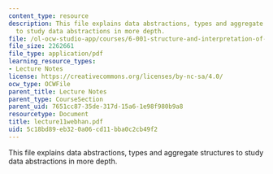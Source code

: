 ```yaml
---
content_type: resource
description: This file explains data abstractions, types and aggregate structures
  to study data abstractions in more depth.
file: /ol-ocw-studio-app/courses/6-001-structure-and-interpretation-of-computer-programs-spring-2005/5c18bd89eb320a06cd11bba0c2cb49f2_lecture11webhan.pdf
file_size: 2262661
file_type: application/pdf
learning_resource_types:
- Lecture Notes
license: https://creativecommons.org/licenses/by-nc-sa/4.0/
ocw_type: OCWFile
parent_title: Lecture Notes
parent_type: CourseSection
parent_uid: 7651cc87-35de-317d-15a6-1e98f980b9a8
resourcetype: Document
title: lecture11webhan.pdf
uid: 5c18bd89-eb32-0a06-cd11-bba0c2cb49f2
---
```

This file explains data abstractions, types and aggregate structures to study data abstractions in more depth.